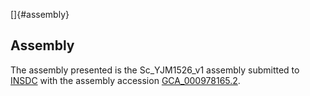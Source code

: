 []{#assembly}

Assembly
--------

The assembly presented is the Sc\_YJM1526\_v1 assembly submitted to
[INSDC](http://www.insdc.org) with the assembly accession
[GCA\_000978165.2](http://www.ebi.ac.uk/ena/data/view/GCA_000978165.2).
